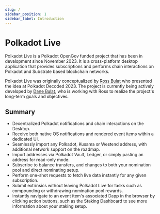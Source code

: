 ```yaml
---
slug: /
sidebar_position: 1
sidebar_label: Introduction
---
```


# Polkadot Live

Polkadot Live is a Polkadot OpenGov funded project that has been in development since November 2023. It is a cross-platform desktop application that provides subscriptions and performs chain interactions on Polkadot and Substrate based blockchain networks.

Polkadot Live was originally conceptualized by [Ross Bulat](https://github.com/rossbulat) who presented the idea at Polkadot Decoded 2023. The project is currently being actively developed by [Dane Bulat](https://github.com/danebulat), who is working with Ross to realize the project's long-term goals and objectives.

## Summary

- Decentralized Polkadot notifications and chain interactions on the Desktop.
- Receive both native OS notifications and rendered event items within a dedicated UI.
- Seamlessly import any Polkadot, Kusama or Westend address, with additional network support on the roadmap.
- Import addresses via Polkadot Vault, Ledger, or simply pasting an address for read-only mode. 
- Subscribe to balance transfers, and changes to both your nomination pool and direct nominating setup.
- Perform one-shot requests to fetch live data instantly for any given subscription.
- Submit extrinsics without leaving Polkadot Live for tasks such as compounding or withdrawing nomination pool rewards.
- Instantly navigate to an event item's associated Dapp in the browser by clicking action buttons, such as the Staking Dashboard to see more information about your staking setup.
